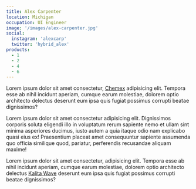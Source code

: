```yaml
---
title: Alex Carpenter
location: Michigan
occupation: UI Engineer
image: '/images/alex-carpenter.jpg'
social:
  instagram: 'alexcarp'
  twitter: 'hybrid_alex'
products:
  - 1
  - 2
  - 4
  - 6
---
```


Lorem ipsum dolor sit amet consectetur, [Chemex](#product-1) adipisicing elit. Tempora esse ab nihil incidunt aperiam, cumque earum molestiae, dolorem optio architecto delectus deserunt eum ipsa quis fugiat possimus corrupti beatae dignissimos?

Lorem ipsum dolor sit amet consectetur adipisicing elit. Dignissimos corporis soluta eligendi illo in voluptatum rerum sapiente nemo et ullam sint minima asperiores ducimus, iusto autem a quia itaque odio nam explicabo quasi eius ex! Praesentium placeat amet consequuntur sapiente assumenda quo officia similique quod, pariatur, perferendis recusandae aliquam maxime!

Lorem ipsum dolor sit amet consectetur, adipisicing elit. Tempora esse ab nihil incidunt aperiam, cumque earum molestiae, dolorem optio architecto delectus [Kalita Wave](#product-2) deserunt eum ipsa quis fugiat possimus corrupti beatae dignissimos?
